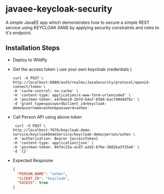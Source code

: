 # javaee-keycloak-security

A simple JavaEE app which demonstrates how to secure a simple REST service using KEYCLOAK (IAM) by applying security constraints and roles to it's endpoint.

## Installation Steps

- Deploy to Wildfly

- Get the access token ( use your own keycloak credentials )
   
   
  ```curl
  curl -X POST \
  http://localhost:8080/auth/realms/JavaSecurity/protocol/openid-connect/token \
  -H 'cache-control: no-cache' \
  -H 'content-type: application/x-www-form-urlencoded' \
  -H 'postman-token: e47beec0-2b7d-b4af-6504-bacf40d4d7bc' \
  -d 'grant_type=password&client_id=keycloak-demo&username=ashen&password=ashen'
  ```
  
- Call Person API using above token

  ```curl 
   curl -X POST \
  http://localhost:7070/keycloak-demo-service/keycloakDemoService/keycloak-demo/person/ashen \
  -H 'authorization: Bearer {accessToken}
  -H 'content-type: application/json' \
  -H 'postman-token: 04fec23a-acd7-a2d2-b76e-3882ba3f25e6' \
  -d '{}'
   ``` 
   
- Expected Resposne
  
  ```json
  {
    "PERSON_NAME": "ashen",
    "CLIENT_ID": "keycloak",
    "SUCESS": true
  }
   ```
